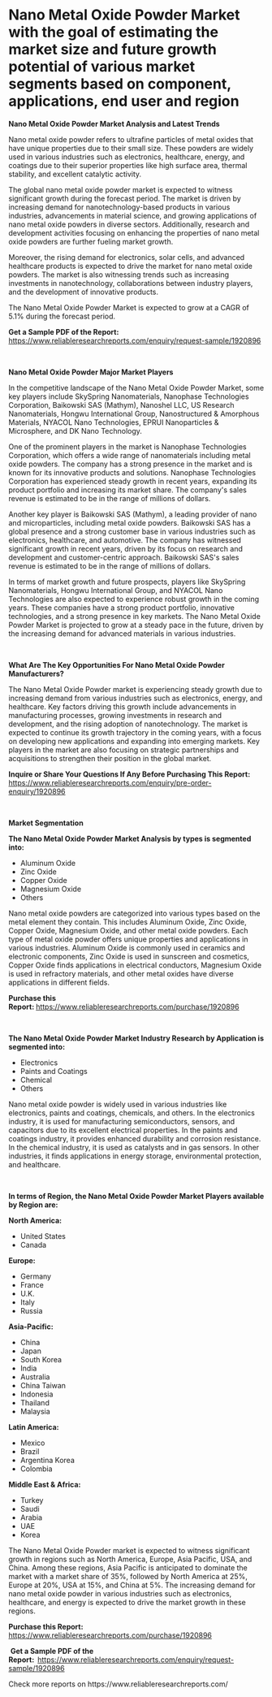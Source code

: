 <p><h1>Nano Metal Oxide Powder Market with the goal of estimating the market size and future growth potential of various market segments based on component, applications, end user and region</h1></p><p><strong>Nano Metal Oxide Powder Market Analysis and Latest Trends</strong></p>
<p><p>Nano metal oxide powder refers to ultrafine particles of metal oxides that have unique properties due to their small size. These powders are widely used in various industries such as electronics, healthcare, energy, and coatings due to their superior properties like high surface area, thermal stability, and excellent catalytic activity.</p><p>The global nano metal oxide powder market is expected to witness significant growth during the forecast period. The market is driven by increasing demand for nanotechnology-based products in various industries, advancements in material science, and growing applications of nano metal oxide powders in diverse sectors. Additionally, research and development activities focusing on enhancing the properties of nano metal oxide powders are further fueling market growth.</p><p>Moreover, the rising demand for electronics, solar cells, and advanced healthcare products is expected to drive the market for nano metal oxide powders. The market is also witnessing trends such as increasing investments in nanotechnology, collaborations between industry players, and the development of innovative products.</p><p>The Nano Metal Oxide Powder Market is expected to grow at a CAGR of 5.1% during the forecast period.</p></p>
<p><strong>Get a Sample PDF of the Report:&nbsp;</strong> <a href="https://www.reliableresearchreports.com/enquiry/request-sample/1920896">https://www.reliableresearchreports.com/enquiry/request-sample/1920896</a></p>
<p>&nbsp;</p>
<p><strong>Nano Metal Oxide Powder Major Market Players</strong></p>
<p><p>In the competitive landscape of the Nano Metal Oxide Powder Market, some key players include SkySpring Nanomaterials, Nanophase Technologies Corporation, Baikowski SAS (Mathym), Nanoshel LLC, US Research Nanomaterials, Hongwu International Group, Nanostructured & Amorphous Materials, NYACOL Nano Technologies, EPRUI Nanoparticles & Microsphere, and DK Nano Technology. </p><p>One of the prominent players in the market is Nanophase Technologies Corporation, which offers a wide range of nanomaterials including metal oxide powders. The company has a strong presence in the market and is known for its innovative products and solutions. Nanophase Technologies Corporation has experienced steady growth in recent years, expanding its product portfolio and increasing its market share. The company's sales revenue is estimated to be in the range of millions of dollars.</p><p>Another key player is Baikowski SAS (Mathym), a leading provider of nano and microparticles, including metal oxide powders. Baikowski SAS has a global presence and a strong customer base in various industries such as electronics, healthcare, and automotive. The company has witnessed significant growth in recent years, driven by its focus on research and development and customer-centric approach. Baikowski SAS's sales revenue is estimated to be in the range of millions of dollars.</p><p>In terms of market growth and future prospects, players like SkySpring Nanomaterials, Hongwu International Group, and NYACOL Nano Technologies are also expected to experience robust growth in the coming years. These companies have a strong product portfolio, innovative technologies, and a strong presence in key markets. The Nano Metal Oxide Powder Market is projected to grow at a steady pace in the future, driven by the increasing demand for advanced materials in various industries.</p></p>
<p>&nbsp;</p>
<p><strong>What Are The Key Opportunities For Nano Metal Oxide Powder Manufacturers?</strong></p>
<p><p>The Nano Metal Oxide Powder market is experiencing steady growth due to increasing demand from various industries such as electronics, energy, and healthcare. Key factors driving this growth include advancements in manufacturing processes, growing investments in research and development, and the rising adoption of nanotechnology. The market is expected to continue its growth trajectory in the coming years, with a focus on developing new applications and expanding into emerging markets. Key players in the market are also focusing on strategic partnerships and acquisitions to strengthen their position in the global market.</p></p>
<p><strong>Inquire or Share Your Questions If Any Before Purchasing This Report:</strong> <a href="https://www.reliableresearchreports.com/enquiry/pre-order-enquiry/1920896">https://www.reliableresearchreports.com/enquiry/pre-order-enquiry/1920896</a></p>
<p>&nbsp;</p>
<p><strong>Market Segmentation</strong></p>
<p><strong>The Nano Metal Oxide Powder Market Analysis by types is segmented into:</strong></p>
<p><ul><li>Aluminum Oxide</li><li>Zinc Oxide</li><li>Copper Oxide</li><li>Magnesium Oxide</li><li>Others</li></ul></p>
<p><p>Nano metal oxide powders are categorized into various types based on the metal element they contain. This includes Aluminum Oxide, Zinc Oxide, Copper Oxide, Magnesium Oxide, and other metal oxide powders. Each type of metal oxide powder offers unique properties and applications in various industries. Aluminum Oxide is commonly used in ceramics and electronic components, Zinc Oxide is used in sunscreen and cosmetics, Copper Oxide finds applications in electrical conductors, Magnesium Oxide is used in refractory materials, and other metal oxides have diverse applications in different fields.</p></p>
<p><strong>Purchase this Report:&nbsp;</strong><a href="https://www.reliableresearchreports.com/purchase/1920896">https://www.reliableresearchreports.com/purchase/1920896</a></p>
<p>&nbsp;</p>
<p><strong>The Nano Metal Oxide Powder Market Industry Research by Application is segmented into:</strong></p>
<p><ul><li>Electronics</li><li>Paints and Coatings</li><li>Chemical</li><li>Others</li></ul></p>
<p><p>Nano metal oxide powder is widely used in various industries like electronics, paints and coatings, chemicals, and others. In the electronics industry, it is used for manufacturing semiconductors, sensors, and capacitors due to its excellent electrical properties. In the paints and coatings industry, it provides enhanced durability and corrosion resistance. In the chemical industry, it is used as catalysts and in gas sensors. In other industries, it finds applications in energy storage, environmental protection, and healthcare.</p></p>
<p>&nbsp;</p>
<p><strong>In terms of Region, the Nano Metal Oxide Powder Market Players available by Region are:</strong></p>
<p>
    <p> <strong> North America: </strong>
        <ul>
            <li>United States</li>
            <li>Canada</li>
        </ul>
        </p> 
    <p> <strong> Europe: </strong>
        <ul>
            <li>Germany</li>
            <li>France</li>
            <li>U.K.</li>
            <li>Italy</li>
            <li>Russia</li>
        </ul>
        </p> 
    <p> <strong> Asia-Pacific: </strong>
        <ul>
            <li>China</li>
            <li>Japan</li>
            <li>South Korea</li>
            <li>India</li>
            <li>Australia</li>
            <li>China Taiwan</li>
            <li>Indonesia</li>
            <li>Thailand</li>
            <li>Malaysia</li>
        </ul>
        </p> 
    <p> <strong> Latin America: </strong>
        <ul>
            <li>Mexico</li>
            <li>Brazil</li>
            <li>Argentina Korea</li>
            <li>Colombia</li>
        </ul>
        </p> 
    <p> <strong> Middle East & Africa: </strong>
        <ul>
            <li>Turkey</li>
            <li>Saudi</li>
            <li>Arabia</li>
            <li>UAE</li>
            <li>Korea</li>
        </ul>
    </p>
    </p>
<p><p>The Nano Metal Oxide Powder market is expected to witness significant growth in regions such as North America, Europe, Asia Pacific, USA, and China. Among these regions, Asia Pacific is anticipated to dominate the market with a market share of 35%, followed by North America at 25%, Europe at 20%, USA at 15%, and China at 5%. The increasing demand for nano metal oxide powder in various industries such as electronics, healthcare, and energy is expected to drive the market growth in these regions.</p></p>
<p><strong>Purchase this Report: </strong><a href="https://www.reliableresearchreports.com/purchase/1920896">https://www.reliableresearchreports.com/purchase/1920896</a></p>
<p>&nbsp;<strong>Get a Sample PDF of the Report:&nbsp;&nbsp;</strong><a href="https://www.reliableresearchreports.com/enquiry/request-sample/1920896">https://www.reliableresearchreports.com/enquiry/request-sample/1920896</a></p>
<p><strong></strong></p>
<p>Check more reports on https://www.reliableresearchreports.com/</p>